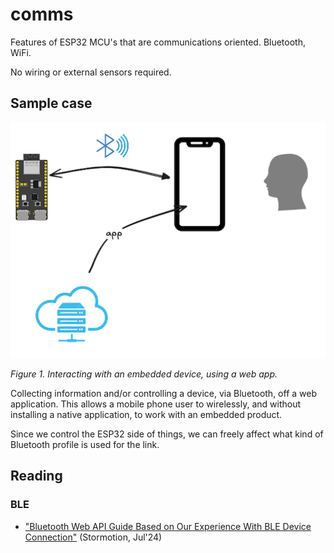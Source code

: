 # comms

Features of ESP32 MCU's that are communications oriented. Bluetooth, WiFi.

No wiring or external sensors required.

## Sample case

![](.images/bluetooth-human-app-80%.png)

*Figure 1. Interacting with an embedded device, using a web app.*

Collecting information and/or controlling a device, via Bluetooth, off a web application. This allows a mobile phone user to wirelessly, and without installing a native application, to work with an embedded product.

Since we control the ESP32 side of things, we can freely affect what kind of Bluetooth profile is used for the link.



## Reading

### BLE

- ["Bluetooth Web API Guide Based on Our Experience With BLE Device Connection"](https://stormotion.io/blog/web-ble-implementation/) (Stormotion, Jul'24)


